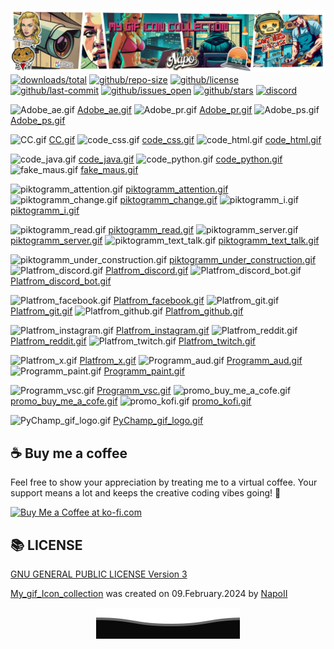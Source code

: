 [![github/NapoII/My_gif_Icon_collection](https://raw.githubusercontent.com/NapoII/My_gif_Icon_collection/main/README_img/Readme_top.png)](https://github.com/NapoII/My_gif_Icon_collection)
[![downloads/total](https://img.shields.io/github/downloads/NapoII/My_gif_Icon_collection/total)](https://github.com/NapoII/My_gif_Icon_collection/archive/refs/heads/main.zip) [![github/repo-size](https://img.shields.io/github/repo-size/NapoII/My_gif_Icon_collection)](https://github.com/NapoII/My_gif_Icon_collection/archive/refs/heads/main.zip) [![github/license](https://img.shields.io/github/license/NapoII/My_gif_Icon_collection)](https://github.com/NapoII/My_gif_Icon_collection/blob/main/LICENSE) [![github/last-commit](https://img.shields.io/github/downloads/NapoII/My_gif_Icon_collection/total)](https://img.shields.io/github/issues/NapoII/My_gif_Icon_collection?style=plastic) [![github/issues_open](https://img.shields.io/github/issues/NapoII/My_gif_Icon_collection?style=plastic)](https://img.shields.io/github/issues-raw/NapoII/My_gif_Icon_collection) [![github/stars](https://img.shields.io/github/stars/NapoII/My_gif_Icon_collection?style=social)](https://github.com/NapoII/My_gif_Icon_collection/stargazers) [![discord](https://img.shields.io/discord/190307701169979393)](https://discord.gg/knTKtKVfnr)


<img src="D:\Pr0grame\My_HTML\My_gif_Icon_collection\My_gif_Icon_collection\Adobe_ae.gif" alt="Adobe_ae.gif" width="100" /> [Adobe_ae.gif](D:\Pr0grame\My_HTML\My_gif_Icon_collection\My_gif_Icon_collection\Adobe_ae.gif)  <img src="D:\Pr0grame\My_HTML\My_gif_Icon_collection\My_gif_Icon_collection\Adobe_pr.gif" alt="Adobe_pr.gif" width="100" /> [Adobe_pr.gif](D:\Pr0grame\My_HTML\My_gif_Icon_collection\My_gif_Icon_collection\Adobe_pr.gif)  <img src="D:\Pr0grame\My_HTML\My_gif_Icon_collection\My_gif_Icon_collection\Adobe_ps.gif" alt="Adobe_ps.gif" width="100" /> [Adobe_ps.gif](D:\Pr0grame\My_HTML\My_gif_Icon_collection\My_gif_Icon_collection\Adobe_ps.gif)  

<img src="D:\Pr0grame\My_HTML\My_gif_Icon_collection\My_gif_Icon_collection\CC.gif" alt="CC.gif" width="100" /> [CC.gif](D:\Pr0grame\My_HTML\My_gif_Icon_collection\My_gif_Icon_collection\CC.gif)  <img src="D:\Pr0grame\My_HTML\My_gif_Icon_collection\My_gif_Icon_collection\code_css.gif" alt="code_css.gif" width="100" /> [code_css.gif](D:\Pr0grame\My_HTML\My_gif_Icon_collection\My_gif_Icon_collection\code_css.gif)  <img src="D:\Pr0grame\My_HTML\My_gif_Icon_collection\My_gif_Icon_collection\code_html.gif" alt="code_html.gif" width="100" /> [code_html.gif](D:\Pr0grame\My_HTML\My_gif_Icon_collection\My_gif_Icon_collection\code_html.gif)  

<img src="D:\Pr0grame\My_HTML\My_gif_Icon_collection\My_gif_Icon_collection\code_java.gif" alt="code_java.gif" width="100" /> [code_java.gif](D:\Pr0grame\My_HTML\My_gif_Icon_collection\My_gif_Icon_collection\code_java.gif)  <img src="D:\Pr0grame\My_HTML\My_gif_Icon_collection\My_gif_Icon_collection\code_python.gif" alt="code_python.gif" width="100" /> [code_python.gif](D:\Pr0grame\My_HTML\My_gif_Icon_collection\My_gif_Icon_collection\code_python.gif)  <img src="D:\Pr0grame\My_HTML\My_gif_Icon_collection\My_gif_Icon_collection\fake_maus.gif" alt="fake_maus.gif" width="100" /> [fake_maus.gif](D:\Pr0grame\My_HTML\My_gif_Icon_collection\My_gif_Icon_collection\fake_maus.gif)  

<img src="D:\Pr0grame\My_HTML\My_gif_Icon_collection\My_gif_Icon_collection\piktogramm_attention.gif" alt="piktogramm_attention.gif" width="100" /> [piktogramm_attention.gif](D:\Pr0grame\My_HTML\My_gif_Icon_collection\My_gif_Icon_collection\piktogramm_attention.gif)  <img src="D:\Pr0grame\My_HTML\My_gif_Icon_collection\My_gif_Icon_collection\piktogramm_change.gif" alt="piktogramm_change.gif" width="100" /> [piktogramm_change.gif](D:\Pr0grame\My_HTML\My_gif_Icon_collection\My_gif_Icon_collection\piktogramm_change.gif)  <img src="D:\Pr0grame\My_HTML\My_gif_Icon_collection\My_gif_Icon_collection\piktogramm_i.gif" alt="piktogramm_i.gif" width="100" /> [piktogramm_i.gif](D:\Pr0grame\My_HTML\My_gif_Icon_collection\My_gif_Icon_collection\piktogramm_i.gif)  

<img src="D:\Pr0grame\My_HTML\My_gif_Icon_collection\My_gif_Icon_collection\piktogramm_read.gif" alt="piktogramm_read.gif" width="100" /> [piktogramm_read.gif](D:\Pr0grame\My_HTML\My_gif_Icon_collection\My_gif_Icon_collection\piktogramm_read.gif)  <img src="D:\Pr0grame\My_HTML\My_gif_Icon_collection\My_gif_Icon_collection\piktogramm_server.gif" alt="piktogramm_server.gif" width="100" /> [piktogramm_server.gif](D:\Pr0grame\My_HTML\My_gif_Icon_collection\My_gif_Icon_collection\piktogramm_server.gif)  <img src="D:\Pr0grame\My_HTML\My_gif_Icon_collection\My_gif_Icon_collection\piktogramm_text_talk.gif" alt="piktogramm_text_talk.gif" width="100" /> [piktogramm_text_talk.gif](D:\Pr0grame\My_HTML\My_gif_Icon_collection\My_gif_Icon_collection\piktogramm_text_talk.gif)  

<img src="D:\Pr0grame\My_HTML\My_gif_Icon_collection\My_gif_Icon_collection\piktogramm_under_construction.gif" alt="piktogramm_under_construction.gif" width="100" /> [piktogramm_under_construction.gif](D:\Pr0grame\My_HTML\My_gif_Icon_collection\My_gif_Icon_collection\piktogramm_under_construction.gif)  <img src="D:\Pr0grame\My_HTML\My_gif_Icon_collection\My_gif_Icon_collection\Platfrom_discord.gif" alt="Platfrom_discord.gif" width="100" /> [Platfrom_discord.gif](D:\Pr0grame\My_HTML\My_gif_Icon_collection\My_gif_Icon_collection\Platfrom_discord.gif)  <img src="D:\Pr0grame\My_HTML\My_gif_Icon_collection\My_gif_Icon_collection\Platfrom_discord_bot.gif" alt="Platfrom_discord_bot.gif" width="100" /> [Platfrom_discord_bot.gif](D:\Pr0grame\My_HTML\My_gif_Icon_collection\My_gif_Icon_collection\Platfrom_discord_bot.gif)  

<img src="D:\Pr0grame\My_HTML\My_gif_Icon_collection\My_gif_Icon_collection\Platfrom_facebook.gif" alt="Platfrom_facebook.gif" width="100" /> [Platfrom_facebook.gif](D:\Pr0grame\My_HTML\My_gif_Icon_collection\My_gif_Icon_collection\Platfrom_facebook.gif)  <img src="D:\Pr0grame\My_HTML\My_gif_Icon_collection\My_gif_Icon_collection\Platfrom_git.gif" alt="Platfrom_git.gif" width="100" /> [Platfrom_git.gif](D:\Pr0grame\My_HTML\My_gif_Icon_collection\My_gif_Icon_collection\Platfrom_git.gif)  <img src="D:\Pr0grame\My_HTML\My_gif_Icon_collection\My_gif_Icon_collection\Platfrom_github.gif" alt="Platfrom_github.gif" width="100" /> [Platfrom_github.gif](D:\Pr0grame\My_HTML\My_gif_Icon_collection\My_gif_Icon_collection\Platfrom_github.gif)  

<img src="D:\Pr0grame\My_HTML\My_gif_Icon_collection\My_gif_Icon_collection\Platfrom_instagram.gif" alt="Platfrom_instagram.gif" width="100" /> [Platfrom_instagram.gif](D:\Pr0grame\My_HTML\My_gif_Icon_collection\My_gif_Icon_collection\Platfrom_instagram.gif)  <img src="D:\Pr0grame\My_HTML\My_gif_Icon_collection\My_gif_Icon_collection\Platfrom_reddit.gif" alt="Platfrom_reddit.gif" width="100" /> [Platfrom_reddit.gif](D:\Pr0grame\My_HTML\My_gif_Icon_collection\My_gif_Icon_collection\Platfrom_reddit.gif)  <img src="D:\Pr0grame\My_HTML\My_gif_Icon_collection\My_gif_Icon_collection\Platfrom_twitch.gif" alt="Platfrom_twitch.gif" width="100" /> [Platfrom_twitch.gif](D:\Pr0grame\My_HTML\My_gif_Icon_collection\My_gif_Icon_collection\Platfrom_twitch.gif)  

<img src="D:\Pr0grame\My_HTML\My_gif_Icon_collection\My_gif_Icon_collection\Platfrom_x.gif" alt="Platfrom_x.gif" width="100" /> [Platfrom_x.gif](D:\Pr0grame\My_HTML\My_gif_Icon_collection\My_gif_Icon_collection\Platfrom_x.gif)  <img src="D:\Pr0grame\My_HTML\My_gif_Icon_collection\My_gif_Icon_collection\Programm_aud.gif" alt="Programm_aud.gif" width="100" /> [Programm_aud.gif](D:\Pr0grame\My_HTML\My_gif_Icon_collection\My_gif_Icon_collection\Programm_aud.gif)  <img src="D:\Pr0grame\My_HTML\My_gif_Icon_collection\My_gif_Icon_collection\Programm_paint.gif" alt="Programm_paint.gif" width="100" /> [Programm_paint.gif](D:\Pr0grame\My_HTML\My_gif_Icon_collection\My_gif_Icon_collection\Programm_paint.gif)  

<img src="D:\Pr0grame\My_HTML\My_gif_Icon_collection\My_gif_Icon_collection\Programm_vsc.gif" alt="Programm_vsc.gif" width="100" /> [Programm_vsc.gif](D:\Pr0grame\My_HTML\My_gif_Icon_collection\My_gif_Icon_collection\Programm_vsc.gif)  <img src="D:\Pr0grame\My_HTML\My_gif_Icon_collection\My_gif_Icon_collection\promo_buy_me_a_cofe.gif" alt="promo_buy_me_a_cofe.gif" width="100" /> [promo_buy_me_a_cofe.gif](D:\Pr0grame\My_HTML\My_gif_Icon_collection\My_gif_Icon_collection\promo_buy_me_a_cofe.gif)  <img src="D:\Pr0grame\My_HTML\My_gif_Icon_collection\My_gif_Icon_collection\promo_kofi.gif" alt="promo_kofi.gif" width="100" /> [promo_kofi.gif](D:\Pr0grame\My_HTML\My_gif_Icon_collection\My_gif_Icon_collection\promo_kofi.gif)  

<img src="D:\Pr0grame\My_HTML\My_gif_Icon_collection\My_gif_Icon_collection\PyChamp_gif_logo.gif" alt="PyChamp_gif_logo.gif" width="100" /> [PyChamp_gif_logo.gif](D:\Pr0grame\My_HTML\My_gif_Icon_collection\My_gif_Icon_collection\PyChamp_gif_logo.gif)  


## ☕ Buy me a coffee <a name = "coffee"></a>

Feel free to show your appreciation by treating me to a virtual coffee. Your support means a lot and keeps the creative coding vibes going! 🚀

<a href='https://ko-fi.com/M4M0TS4ZM' target='_blank'><img height='36' style='border:0px;height:36px;' src='https://storage.ko-fi.com/cdn/kofi1.png?v=3' border='0' alt='Buy Me a Coffee at ko-fi.com' /></a>

## 📚 LICENSE <a name = "LICENSE"></a>

[GNU GENERAL PUBLIC LICENSE Version 3](LICENSE)

[My_gif_Icon_collection](My_gif_Icon_collection) was created on 09.February.2024 by [NapoII](https://github.com/NapoII)


    
<p align="center">
<img src="https://raw.githubusercontent.com/NapoII/NapoII/233630a814f7979f575c7f764dbf1f4804b05332/Bottom.svg" alt="Github Stats" />
</p>
